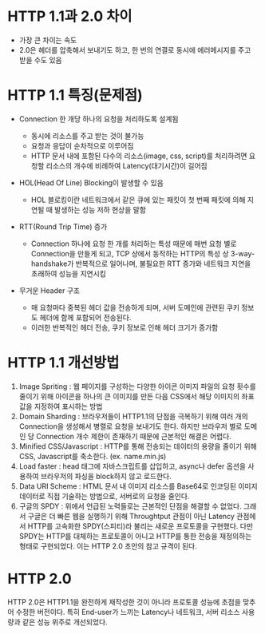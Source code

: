 <h1> HTTP 1.1과 2.0 차이 </h1>

- 가장 큰 차이는 속도
- 2.0은 헤더를 압축해서 보내기도 하고, 한 번의 연결로 동시에 에러메시지를 주고 받을 수도 있음

<h1> HTTP 1.1 특징(문제점) </h1>

- Connection 한 개당 하나의 요청을 처리하도록 설계됨
    - 동시에 리소스를 주고 받는 것이 불가능
    - 요청과 응답이 순차적으로 이루어짐
    - HTTP 문서 내에 포함된 다수의 리소스(image, css, script)를 처리하려면 요청할 리소스의 개수에 비례하여 Latency(대기시간)이 길어짐

- HOL(Head Of Line) Blocking이 발생할 수 있음
    - HOL 블로킹이란 네트워크에서 같은 큐에 있는 패킷이 첫 번째 패킷에 의해 지연될 때 발생하는 성능 저하 현상을 말함

- RTT(Round Trip Time) 증가
    - Connection 하나에 요청 한 개를 처리하는 특성 때문에 매번 요청 별로 Connection을 만들게 되고, TCP 상에서 동작하는 HTTP의 특성 상 3-way-handshake가 반복적으로 일어나며, 불필요한 RTT 증가와 네트워크 지연을 초래하여 성능을 지연시킴

- 무거운 Header 구조

    - 매 요청마다 중복된 헤더 값을 전송하게 되며, 서버 도메인에 관련된 쿠키 정보도 헤더에 함께 포함되어 전송된다.
    - 이러한 반복적인 헤더 전송, 쿠키 정보로 인해 헤더 크기가 증가함

<h1> HTTP 1.1 개선방법 </h1>

1. Image Spriting : 웹 페이지를 구성하는 다양한 아이콘 이미지 파일의 요청 횟수를 줄이기 위해 아이콘을 하나의 큰 이미지를 만든 다음 CSS에서 해당 이미지의 좌표 값을 지정하여 표시하는 방법
2. Domain Sharding : 브라우저들이 HTTP1.1의 단점을 극복하기 위해 여러 개의 Connection을 생성해서 병렬로 요청을 보내기도 한다. 하지만 브라우저 별로 도메인 당 Connection 개수 제한이 존재하기 때문에 근본적인 해결은 어렵다.
3. Minified CSS/Javascript : HTTP를 통해 전송되는 데이터의 용량을 줄이기 위해 CSS, Javascript를 축소한다. (ex. name.min.js)
4. Load faster : head 태그에 자바스크립트를 삽입하고, async나 defer 옵션을 사용하여 브라우저의 파싱을 block하지 않고 로드한다.
5. Data URI Scheme : HTML 문서 내 이미지 리소스를 Base64로 인코딩된 이미지 데이터로 직접 기술하는 방법으로, 서버로의 요청을 줄인다.
6. 구글의 SPDY : 위에서 언급된 노력들로는 근본적인 단점을 해결할 수 없었다. 그래서 구글은 더 빠른 웹을 실행하기 위해 Throughtput 관점이 아닌 Latency 관점에서 HTTP를 고속화한 SPDY(스피티)라 불리는 새로운 프로토콜을 구현했다. 다만 SPDY는 HTTP를 대체하는 프로토콜이 아니고 HTTP를 통한 전송을 재정의하는 형태로 구현되었다. 이는 HTTP 2.0 초안의 참고 규격이 된다.

<h1> HTTP 2.0 </h1>

HTTP 2.0은 HTTP1.1을 완전하게 재작성한 것이 아니라 프로토콜 성능에 초점을 맞추어 수정한 버전이다.
특히 End-user가 느끼는 Latency나 네트워크, 서버 리소스 사용량과 같은 성능 위주로 개선되었다.
